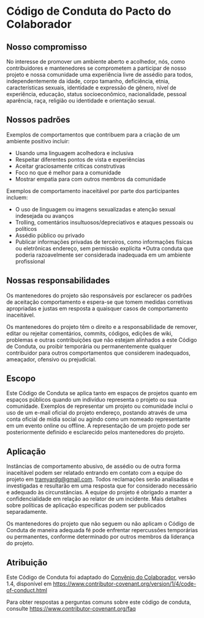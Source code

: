 # Código de Conduta do Pacto do Colaborador

## Nosso compromisso

No interesse de promover um ambiente aberto e acolhedor, nós, como
contribuidores e mantenedores se comprometem a participar de nosso projeto e
nossa comunidade uma experiência livre de assédio para todos, independentemente da idade, corpo
tamanho, deficiência, etnia, características sexuais, identidade e expressão de gênero,
nível de experiência, educação, status socioeconômico, nacionalidade, pessoal
aparência, raça, religião ou identidade e orientação sexual.

## Nossos padrões

Exemplos de comportamentos que contribuem para a criação de um ambiente positivo
incluir:

* Usando uma linguagem acolhedora e inclusiva
* Respeitar diferentes pontos de vista e experiências
* Aceitar graciosamente críticas construtivas
* Foco no que é melhor para a comunidade
* Mostrar empatia para com outros membros da comunidade

Exemplos de comportamento inaceitável por parte dos participantes incluem:

* O uso de linguagem ou imagens sexualizadas e atenção sexual indesejada ou
 avanços
* Trolling, comentários insultuosos/depreciativos e ataques pessoais ou políticos
* Assédio público ou privado
* Publicar informações privadas de terceiros, como informações físicas ou eletrônicas
 endereço, sem permissão explícita
*Outra conduta que poderia razoavelmente ser considerada inadequada em um
 ambiente profissional

## Nossas responsabilidades

Os mantenedores do projeto são responsáveis ​​por esclarecer os padrões de aceitação
comportamento e espera-se que tomem medidas corretivas apropriadas e justas em
resposta a quaisquer casos de comportamento inaceitável.

Os mantenedores do projeto têm o direito e a responsabilidade de remover, editar ou
rejeitar comentários, commits, códigos, edições de wiki, problemas e outras contribuições
que não estejam alinhados a este Código de Conduta, ou proibir temporária ou
permanentemente qualquer contribuidor para outros comportamentos que considerem inadequados,
ameaçador, ofensivo ou prejudicial.

## Escopo

Este Código de Conduta se aplica tanto em espaços de projetos quanto em espaços públicos
quando um indivíduo representa o projeto ou sua comunidade. Exemplos de
representar um projeto ou comunidade inclui o uso de um e-mail oficial do projeto
endereço, postando através de uma conta oficial de mídia social ou agindo como um nomeado
representante em um evento online ou offline. A representação de um projeto pode ser
posteriormente definido e esclarecido pelos mantenedores do projeto.


## Aplicação

Instâncias de comportamento abusivo, de assédio ou de outra forma inaceitável podem ser
relatado entrando em contato com a equipe do projeto em tramyardg@gmail.com. Todos
reclamações serão analisadas e investigadas e resultarão em uma resposta que
for considerado necessário e adequado às circunstâncias. A equipe do projeto é
obrigado a manter a confidencialidade em relação ao relator de um incidente.
Mais detalhes sobre políticas de aplicação específicas podem ser publicados separadamente.

Os mantenedores do projeto que não seguem ou não aplicam o Código de Conduta de maneira adequada
fé pode enfrentar repercussões temporárias ou permanentes, conforme determinado por outros
membros da liderança do projeto.

## Atribuição

Este Código de Conduta foi adaptado do [Convênio do Colaborador][página inicial], versão 1.4,
disponível em https://www.contributor-covenant.org/version/1/4/code-of-conduct.html

[página inicial]: https://www.contributor-covenant.org

Para obter respostas a perguntas comuns sobre este código de conduta, consulte
https://www.contributor-covenant.org/faq